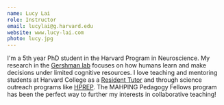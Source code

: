 ```yaml
---
name: Lucy Lai
role: Instructor
email: lucylai@g.harvard.edu
website: www.lucy-lai.com
photo: lucy.jpg
---
```


I'm a 5th year PhD student in the Harvard Program in Neuroscience. My research in the [Gershman lab](https://gershmanlab.com/) focuses on how humans learn and make decisions under limited cognitive resources. I love teaching and mentoring students at Harvard College as a [Resident Tutor](https://quincy.harvard.edu/people/lucy-lai) and through science outreach programs like [HPREP](https://hprep.wordpress.com/). The MAHPING Pedagogy Fellows program has been the perfect way to further my interests in collaborative teaching!
